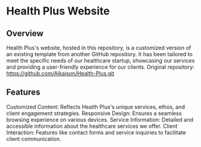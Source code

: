 # Health Plus Website

## Overview
Health Plus's website, hosted in this repository, is a customized version of an existing template from another GitHub repository. It has been tailored to meet the specific needs of our healthcare startup, showcasing our services and providing a user-friendly experience for our clients.
Original repository: https://github.com/Alkaison/Health-Plus.git

## Features
Customized Content: Reflects Health Plus's unique services, ethos, and client engagement strategies.
Responsive Design: Ensures a seamless browsing experience on various devices.
Service Information: Detailed and accessible information about the healthcare services we offer.
Client Interaction: Features like contact forms and service inquiries to facilitate client communication.

